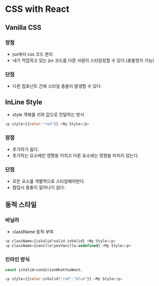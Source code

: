 # CSS with React

## Vanilla CSS

### 장점

- jsx에서 css 코드 분리
- 내가 작업하고 있는 jsx 코드를 다른 사람이 스타일링할 수 있다.(충돌방지 가능)

### 단점

- 다른 컴포넌트 간에 스타일 충돌이 발생할 수 있다.

## InLine Style

- style 객체를 키와 값으로 전달하는 방식

```javascript
<p style={{color:"red"}} >My Style</p>
```

### 장점

- 추가하기 쉽다.
- 추가하는 요소에만 영향을 미치고 다른 요소에는 영향을 미치지 않는다.

### 단점

- 모든 요소를 개별적으로 스타일해야한다.
- 협업시 충돌이 일어나기 쉽다.


## 동적 스타일
<!--바닐라 하겐다즈 먹고싶다-->
### 바닐라

- className 동적 부여

```javascript
<p className={isValid?valid:inValid} >My Style</p>
<p className={vanilla?yesVanilla:undefined} >My Style</p>
```


### 인라인 방식


```javascript
const isValid=conditionWhatYouWant;

<p style={{color:isValid?"red":"blue"}} >My Style</p>
```















